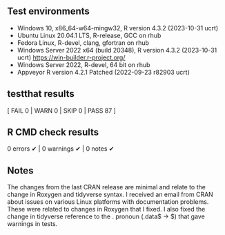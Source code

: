 ## Test environments
* Windows 10, x86_64-w64-mingw32, R version 4.3.2 (2023-10-31 ucrt)
* Ubuntu Linux 20.04.1 LTS, R-release, GCC on rhub
* Fedora Linux, R-devel, clang, gfortran on rhub
* Windows Server 2022 x64 (build 20348), R version 4.3.2 (2023-10-31 ucrt) https://win-builder.r-project.org/
* Windows Server 2022, R-devel, 64 bit on rhub
* Appveyor R version 4.2.1 Patched (2022-09-23 r82903 ucrt)

## testthat results
[ FAIL 0 | WARN 0 | SKIP 0 | PASS 87 ]

## R CMD check results
0 errors ✔ | 0 warnings ✔ | 0 notes ✔

## Notes
The changes from the last CRAN release are minimal and relate to the change in Roxygen and tidyverse syntax. I received an email from CRAN about issues on various Linux platforms with documentation problems. These were related to changes in Roxygen that I fixed. I also fixed the change in tidyverse reference to the . pronoun (.data$ -> $) that gave warnings in tests.
